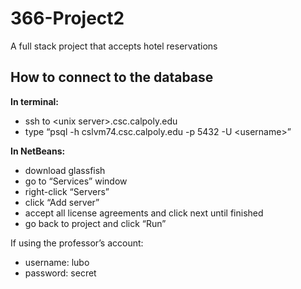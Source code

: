 # 366-Project2
A full stack project that accepts hotel reservations


## How to connect to the database

**In terminal:**
- ssh to \<unix server\>.csc.calpoly.edu
- type “psql -h cslvm74.csc.calpoly.edu -p 5432 -U \<username\>”

**In NetBeans:**
- download glassfish 
- go to “Services” window
- right-click “Servers” 
- click “Add server”
- accept all license agreements and click next until finished
- go back to project and click “Run”


If using the professor’s account:
- username: lubo
- password: secret
